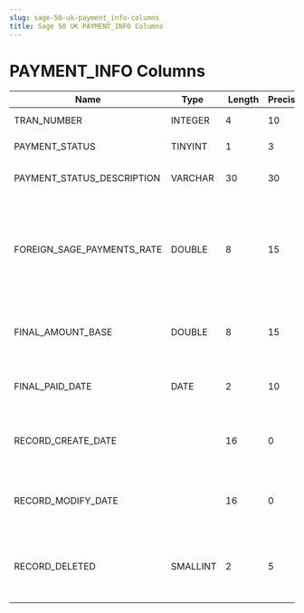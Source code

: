 ```yaml
---
slug: sage-50-uk-payment_info-columns
title: Sage 50 UK PAYMENT_INFO Columns
---
```

# PAYMENT_INFO Columns

| Name | Type  |  Length | Precision  |  Notes  | Example |
| --- | --- | --- | --- | --- | --- |
| TRAN_NUMBER | INTEGER | 4 | 10 | Transaction number |  |
| PAYMENT_STATUS | TINYINT | 1 | 3 | Payment Status |  |
| PAYMENT_STATUS_DESCRIPTION | VARCHAR | 30 | 30 | Payment Status Description |  |
| FOREIGN_SAGE_PAYMENTS_RATE | DOUBLE | 8 | 15 | The final exchange rate for the transaction from when it was processed by Sage Payments |  |
| FINAL_AMOUNT_BASE | DOUBLE | 8 | 15 | The amount finally paid in base currency. |  |
| FINAL_PAID_DATE | DATE | 2 | 10 | Date when the final payment was made. |  |
| RECORD_CREATE_DATE |  | 16 | 0 | Date and time when the record was created. |  |
| RECORD_MODIFY_DATE |  | 16 | 0 | Date and time when the record was modified. |  |
| RECORD_DELETED | SMALLINT | 2 | 5 | Flag denoting if the record has been deleted or not. |  |
